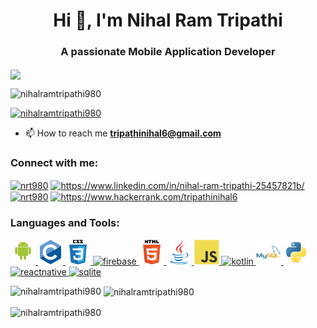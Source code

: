 <h1 align="center">Hi 👋, I'm Nihal Ram Tripathi</h1>
<h3 align="center">A passionate Mobile Application Developer</h3>

<img  align="center" width="auto" length ="600"  src ="https://images.pexels.com/photos/21696/pexels-photo.jpg?cs=srgb&dl=pexels-gerd-altmann-21696.jpg&fm=jpg">


<p align="left"> <img src="https://komarev.com/ghpvc/?username=nihalramtripathi980&label=Profile%20views&color=0e75b6&style=flat" alt="nihalramtripathi980" /> </p>

<p align="left"> <a href="https://github.com/ryo-ma/github-profile-trophy"><img src="https://github-profile-trophy.vercel.app/?username=nihalramtripathi980" alt="nihalramtripathi980" /></a> </p>

- 📫 How to reach me **tripathinihal6@gmail.com**

<h3 align="left">Connect with me:</h3>
<p align="left">
<a href="https://twitter.com/nrt980" target="blank"><img align="center" src="https://raw.githubusercontent.com/rahuldkjain/github-profile-readme-generator/master/src/images/icons/Social/twitter.svg" alt="nrt980" height="30" width="40" /></a>
<a href="https://linkedin.com/in/https://www.linkedin.com/in/nihal-ram-tripathi-25457821b/" target="blank"><img align="center" src="https://raw.githubusercontent.com/rahuldkjain/github-profile-readme-generator/master/src/images/icons/Social/linked-in-alt.svg" alt="https://www.linkedin.com/in/nihal-ram-tripathi-25457821b/" height="30" width="40" /></a>
<a href="https://instagram.com/nrt980" target="blank"><img align="center" src="https://raw.githubusercontent.com/rahuldkjain/github-profile-readme-generator/master/src/images/icons/Social/instagram.svg" alt="nrt980" height="30" width="40" /></a>
<a href="https://www.hackerrank.com/https://www.hackerrank.com/tripathinihal6" target="blank"><img align="center" src="https://raw.githubusercontent.com/rahuldkjain/github-profile-readme-generator/master/src/images/icons/Social/hackerrank.svg" alt="https://www.hackerrank.com/tripathinihal6" height="30" width="40" /></a>
</p>

<h3 align="left">Languages and Tools:</h3>
<p align="left"> <a href="https://developer.android.com" target="_blank" rel="noreferrer"> <img src="https://raw.githubusercontent.com/devicons/devicon/master/icons/android/android-original-wordmark.svg" alt="android" width="40" height="40"/> </a> <a href="https://www.cprogramming.com/" target="_blank" rel="noreferrer"> <img src="https://raw.githubusercontent.com/devicons/devicon/master/icons/c/c-original.svg" alt="c" width="40" height="40"/> </a> <a href="https://www.w3schools.com/css/" target="_blank" rel="noreferrer"> <img src="https://raw.githubusercontent.com/devicons/devicon/master/icons/css3/css3-original-wordmark.svg" alt="css3" width="40" height="40"/> </a> <a href="https://firebase.google.com/" target="_blank" rel="noreferrer"> <img src="https://www.vectorlogo.zone/logos/firebase/firebase-icon.svg" alt="firebase" width="40" height="40"/> </a> <a href="https://www.w3.org/html/" target="_blank" rel="noreferrer"> <img src="https://raw.githubusercontent.com/devicons/devicon/master/icons/html5/html5-original-wordmark.svg" alt="html5" width="40" height="40"/> </a> <a href="https://www.java.com" target="_blank" rel="noreferrer"> <img src="https://raw.githubusercontent.com/devicons/devicon/master/icons/java/java-original.svg" alt="java" width="40" height="40"/> </a> <a href="https://developer.mozilla.org/en-US/docs/Web/JavaScript" target="_blank" rel="noreferrer"> <img src="https://raw.githubusercontent.com/devicons/devicon/master/icons/javascript/javascript-original.svg" alt="javascript" width="40" height="40"/> </a> <a href="https://kotlinlang.org" target="_blank" rel="noreferrer"> <img src="https://www.vectorlogo.zone/logos/kotlinlang/kotlinlang-icon.svg" alt="kotlin" width="40" height="40"/> </a> <a href="https://www.mysql.com/" target="_blank" rel="noreferrer"> <img src="https://raw.githubusercontent.com/devicons/devicon/master/icons/mysql/mysql-original-wordmark.svg" alt="mysql" width="40" height="40"/> </a> <a href="https://www.python.org" target="_blank" rel="noreferrer"> <img src="https://raw.githubusercontent.com/devicons/devicon/master/icons/python/python-original.svg" alt="python" width="40" height="40"/> </a> <a href="https://reactnative.dev/" target="_blank" rel="noreferrer"> <img src="https://reactnative.dev/img/header_logo.svg" alt="reactnative" width="40" height="40"/> </a> <a href="https://www.sqlite.org/" target="_blank" rel="noreferrer"> <img src="https://www.vectorlogo.zone/logos/sqlite/sqlite-icon.svg" alt="sqlite" width="40" height="40"/> </a> </p>

<p><img align="left" src="https://github-readme-stats.vercel.app/api/top-langs?username=nihalramtripathi980&show_icons=true&locale=en&layout=compact" alt="nihalramtripathi980" /></p>

<p>&nbsp;<img align="center" src="https://github-readme-stats.vercel.app/api?username=nihalramtripathi980&show_icons=true&locale=en" alt="nihalramtripathi980" /></p>

<p><img align="center" src="https://github-readme-streak-stats.herokuapp.com/?user=nihalramtripathi980&" alt="nihalramtripathi980" /></p>
